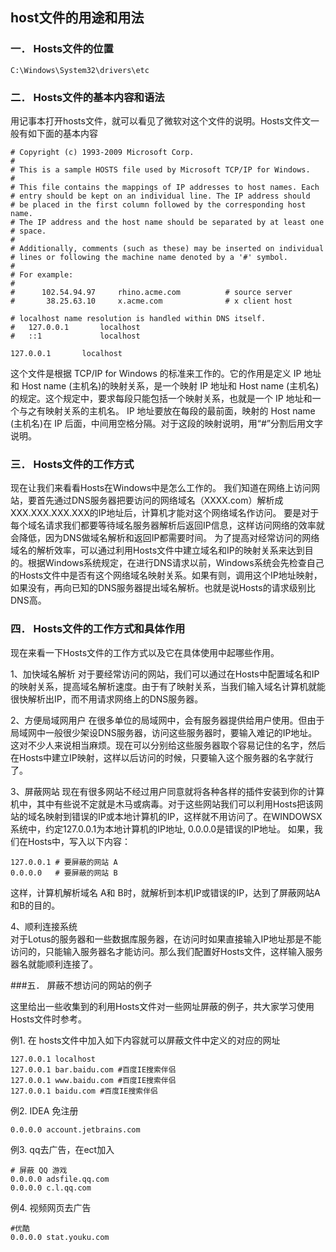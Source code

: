 ## host文件的用途和用法  

### 一． Hosts文件的位置   

    C:\Windows\System32\drivers\etc

### 二． Hosts文件的基本内容和语法  

用记事本打开hosts文件，就可以看见了微软对这个文件的说明。Hosts文件文一般有如下面的基本内容

```
# Copyright (c) 1993-2009 Microsoft Corp.
#
# This is a sample HOSTS file used by Microsoft TCP/IP for Windows.
#
# This file contains the mappings of IP addresses to host names. Each
# entry should be kept on an individual line. The IP address should
# be placed in the first column followed by the corresponding host name.
# The IP address and the host name should be separated by at least one
# space.
#
# Additionally, comments (such as these) may be inserted on individual
# lines or following the machine name denoted by a '#' symbol.
#
# For example:
#
#      102.54.94.97     rhino.acme.com          # source server
#       38.25.63.10     x.acme.com              # x client host

# localhost name resolution is handled within DNS itself.
#	127.0.0.1       localhost
#	::1             localhost

127.0.0.1       localhost
```

这个文件是根据 TCP/IP for Windows 的标准来工作的。它的作用是定义 IP 地址和 Host name (主机名)的映射关系，是一个映射 IP 地址和 Host name (主机名) 的规定。这个规定中，要求每段只能包括一个映射关系，也就是一个 IP 地址和一个与之有映射关系的主机名。 IP 地址要放在每段的最前面，映射的 Host name (主机名)在 IP 后面，中间用空格分隔。对于这段的映射说明，用“#”分割后用文字说明。

### 三． Hosts文件的工作方式   

现在让我们来看看Hosts在Windows中是怎么工作的。   我们知道在网络上访问网站，要首先通过DNS服务器把要访问的网络域名（XXXX.com）解析成XXX.XXX.XXX.XXX的IP地址后，计算机才能对这个网络域名作访问。   要是对于每个域名请求我们都要等待域名服务器解析后返回IP信息，这样访问网络的效率就会降低，因为DNS做域名解析和返回IP都需要时间。   为了提高对经常访问的网络域名的解析效率，可以通过利用Hosts文件中建立域名和IP的映射关系来达到目的。根据Windows系统规定，在进行DNS请求以前，Windows系统会先检查自己的Hosts文件中是否有这个网络域名映射关系。如果有则，调用这个IP地址映射，如果没有，再向已知的DNS服务器提出域名解析。也就是说Hosts的请求级别比DNS高。    

### 四． Hosts文件的工作方式和具体作用   

现在来看一下Hosts文件的工作方式以及它在具体使用中起哪些作用。    

1、加快域名解析    对于要经常访问的网站，我们可以通过在Hosts中配置域名和IP的映射关系，提高域名解析速度。由于有了映射关系，当我们输入域名计算机就能很快解析出IP，而不用请求网络上的DNS服务器。    

2、方便局域网用户    在很多单位的局域网中，会有服务器提供给用户使用。但由于局域网中一般很少架设DNS服务器，访问这些服务器时，要输入难记的IP地址。这对不少人来说相当麻烦。现在可以分别给这些服务器取个容易记住的名字，然后在Hosts中建立IP映射，这样以后访问的时候，只要输入这个服务器的名字就行了。    

3、屏蔽网站    现在有很多网站不经过用户同意就将各种各样的插件安装到你的计算机中，其中有些说不定就是木马或病毒。对于这些网站我们可以利用Hosts把该网站的域名映射到错误的IP或本地计算机的IP，这样就不用访问了。在WINDOWSX系统中，约定127.0.0.1为本地计算机的IP地址, 0.0.0.0是错误的IP地址。  如果，我们在Hosts中，写入以下内容：    

```
127.0.0.1 # 要屏蔽的网站 A    
0.0.0.0   # 要屏蔽的网站 B    
```

这样，计算机解析域名 A和 B时，就解析到本机IP或错误的IP，达到了屏蔽网站A 和B的目的。    

4、顺利连接系统    
对于Lotus的服务器和一些数据库服务器，在访问时如果直接输入IP地址那是不能访问的，只能输入服务器名才能访问。那么我们配置好Hosts文件，这样输入服务器名就能顺利连接了。    

###五． 屏蔽不想访问的网站的例子 
  
这里给出一些收集到的利用Hosts文件对一些网址屏蔽的例子，共大家学习使用Hosts文件时参考。    

例1. 在 hosts文件中加入如下内容就可以屏蔽文件中定义的对应的网址  

```
127.0.0.1 localhost   
127.0.0.1 bar.baidu.com #百度IE搜索伴侣  
127.0.0.1 www.baidu.com #百度IE搜索伴侣  
127.0.0.1 baidu.com #百度IE搜索伴侣    
```

例2. IDEA 免注册

```
0.0.0.0 account.jetbrains.com  
```

例3. qq去广告，在ect加入 

```
# 屏蔽 QQ 游戏
0.0.0.0 adsfile.qq.com 
0.0.0.0 c.l.qq.com 
 ```
 
 例4. 视频网页去广告 
 
 ```
#优酷  
0.0.0.0 stat.youku.com 
  ```
